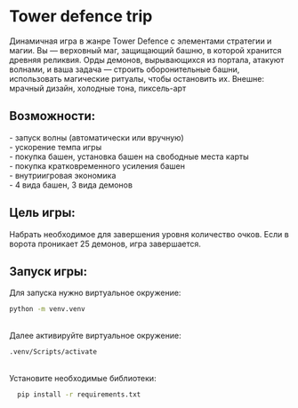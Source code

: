 # Tower defence trip
Динамичная игра в жанре Tower Defence с элементами стратегии и магии. 
Вы — верховный маг, защищающий башню, в которой хранится древняя реликвия. 
Орды демонов, вырывающихся из портала, атакуют волнами, и ваша задача — строить оборонительные башни, использовать магические ритуалы, чтобы остановить их.
Внешне: мрачный дизайн, холодные тона, пиксель-арт

<h2>Возможности:</h2>
- запуск волны (автоматически или вручную)
<br>- ускорение темпа игры
<br>- покупка башен, установка башен на свободные места карты
<br>- покупка кратковременного усиления башен
<br>- внутриигровая экономика
<br>- 4 вида башен, 3 вида демонов  


<h2>Цель игры:</h2>
Набрать необходимое для завершения уровня количество очков. Если в ворота проникает 25 демонов, игра завершается.

<h2>Запуск игры:</h2>
Для запуска нужно виртуальное окружение: 

  ```bash
  python -m venv.venv
  ```
<br>Далее активируйте виртуальное окружение: 
  
  ```bash
.venv/Scripts/activate
```
<br>Установите необходимые библиотеки: 

```bash
  pip install -r requirements.txt
  ```
